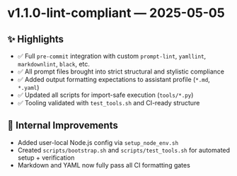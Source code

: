 # v1.1.0-lint-compliant — 2025-05-05

## ✨ Highlights

- ✅ Full `pre-commit` integration with custom `prompt-lint`, `yamllint`,
  `markdownlint`, `black`, etc.
- ✅ All prompt files brought into strict structural and stylistic compliance
- ✅ Added output formatting expectations to assistant profile
  (`*.md`, `*.yaml`)
- ✅ Updated all scripts for import-safe execution (`tools/*.py`)
- ✅ Tooling validated with `test_tools.sh` and CI-ready structure

## 🔧 Internal Improvements

- Added user-local Node.js config via `setup_node_env.sh`
- Created `scripts/bootstrap.sh` and `scripts/test_tools.sh` for automated
  setup + verification
- Markdown and YAML now fully pass all CI formatting gates
